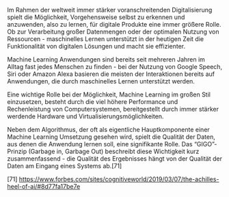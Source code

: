 Im Rahmen der weltweit immer stärker voranschreitenden Digitalisierung spielt die Möglichkeit, Vorgehensweise selbst zu erkennen und anzuwenden, also zu lernen, für digitale Produkte eine immer größere Rolle. Ob zur Verarbeitung großer Datenmengen oder der optimalen Nutzung von Ressourcen - maschinelles Lernen unterstützt in der heutigen Zeit die Funktionalität von digitalen Lösungen und macht sie effizienter.

Machine Learning Anwendungen sind bereits seit mehreren Jahren im Alltag fast jedes Menschen zu finden - bei der Nutzung von Google Speech, Siri oder Amazon Alexa basieren die meisten der Interaktionen bereits auf Anwendungen, die durch maschinelles Lernen unterstützt werden.

Eine wichtige Rolle bei der Möglichkeit, Machine Learning im großen Stil einzusetzen, besteht durch die viel höhere Performance und Rechenleistung von Computersystemen, bereitgestellt durch immer stärker werdende Hardware und Virtualisierungsmöglichkeiten.

Neben dem Algorithmus, der oft als eigentliche Hauptkomponente einer Machine Learning Umsetzung gesehen wird, spielt die Qualität der Daten, aus denen die Anwendung lernen soll, eine signifikante Rolle. Das “GIGO”- Prinzip (Garbage in, Garbage Out) beschreibt diese Wichtigkeit kurz zusammenfassend - die Qualität des Ergebnisses hängt von der Qualität der Daten am Eingang eines Systems ab.[71]

[71]
https://www.forbes.com/sites/cognitiveworld/2019/03/07/the-achilles-heel-of-ai/#8d77fa17be7e
